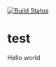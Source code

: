 [![Build Status](https://travis-ci.org/tsu-trpo/test.svg?branch=master)](https://travis-ci.org/tsu-trpo/test)

# test

Hello world
